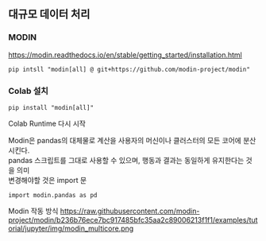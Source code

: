## 대규모 데이터 처리
### MODIN
https://modin.readthedocs.io/en/stable/getting_started/installation.html  
```
pip intsll "modin[all] @ git+https://github.com/modin-project/modin"
```
### Colab 설치
```
pip install "modin[all]"
```

Colab Runtime 다시 시작

Modin은 pandas의 대체물로 계산을 사용자의 머신이나 클러스터의 모든 코어에 분산 시킨다.  
pandas 스크립트를 그대로 사용할 수 있으며, 행동과 결과는 동일하게 유지한다는 것을 의미  
변경해야할 것은 import 문

```
import modin.pandas as pd
```

Modin 작동 방식
https://raw.githubusercontent.com/modin-project/modin/b236b76ece7bc917485bfc35aa2c89006213f1f1/examples/tutorial/jupyter/img/modin_multicore.png
